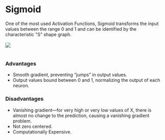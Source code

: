 # Sigmoid 
One of the most used Activation Functions, Sigmoid transforms the input values between the range 0 and 1 and can be identified by the characteristic "S" shape graph.<br><br>
<img src="https://hvidberrrg.github.io/deep_learning/activation_functions/assets/sigmoid_function.png"><br><br>

### Advantages
- Smooth gradient, preventing “jumps” in output values.
- Output values bound between 0 and 1, normalizing the output of each neuron.
### Disadvantages 
- Vanishing gradient—for very high or very low values of X, there is almost no change to the prediction, causing a vanishing gradient problem. 
- Not zero centered.
- Computationally Expensive.